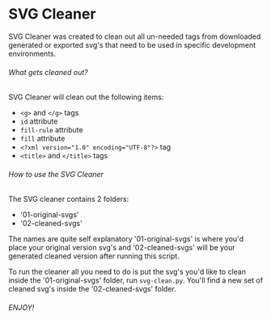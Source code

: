 # SVG Cleaner

SVG Cleaner was created to clean out all un-needed tags from downloaded generated or exported svg's that need to be used in specific development environments. 


###### What gets cleaned out?

SVG Cleaner will clean out the following items:
 - `<g>` and `</g>` tags
 - `id` attribute
 - `fill-rule` attribute
 - `fill` attribute
 - `<?xml version="1.0" encoding="UTF-8"?>` tag
 - `<title>` and `</title>` tags


###### How to use the SVG Cleaner

The SVG cleaner contains 2 folders:
 - '01-original-svgs'
 - '02-cleaned-svgs'

The names are quite self explanatory '01-original-svgs' is where you'd place your original version svg's and '02-cleaned-svgs' will be your generated cleaned version after running this script.

To run the cleaner all you need to do is put the svg's you'd like to clean inside the '01-original-svgs' folder, run `svg-clean.py`. You'll find a new set of cleaned svg's inside the '02-cleaned-svgs' folder.

###### ENJOY!
